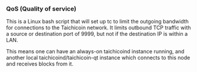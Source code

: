 ### QoS (Quality of service) ###

This is a Linux bash script that will set up tc to limit the outgoing bandwidth for connections to the Taichicoin network. It limits outbound TCP traffic with a source or destination port of 9999, but not if the destination IP is within a LAN.

This means one can have an always-on taichicoind instance running, and another local taichicoind/taichicoin-qt instance which connects to this node and receives blocks from it.
